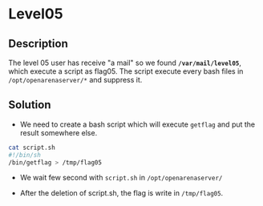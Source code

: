 # Level05
## Description
The level 05 user has receive "a mail" so we found **`/var/mail/level05`**,  which execute a script as flag05.
The script execute every bash files in `/opt/openarenaserver/*` and suppress it.

## Solution
- We need to create a bash script which will execute `getflag` and put the result somewhere else.

```bash
cat script.sh
#!/bin/sh
/bin/getflag > /tmp/flag05
```

- We wait few second with `script.sh` in `/opt/openarenaserver/`

- After the deletion of script.sh, the flag is write in `/tmp/flag05`.
